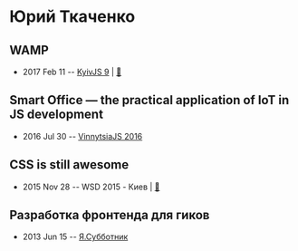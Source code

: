 # Юрий Ткаченко

## WAMP
- 2017 Feb 11 -- [KyivJS 9](https://www.youtube.com/watch?v=4-U2sEMPMR0)  | [:notebook:](https://github.com/tyv/wamp-lightning-talk)  
## Smart Office — the practical application of IoT in JS development
- 2016 Jul 30 -- [VinnytsiaJS 2016](https://www.youtube.com/watch?v=qWHMK_uHT4I)    
## CSS is still awesome
- 2015 Nov 28 -- WSD 2015 - Киев  | [:notebook:](https://wsd.events/2015/11/28/pres/css-awesome/)  
## Разработка фронтенда для гиков
- 2013 Jun 15 -- [Я.Субботник](https://events.yandex.ru/lib/talks/930/)    
